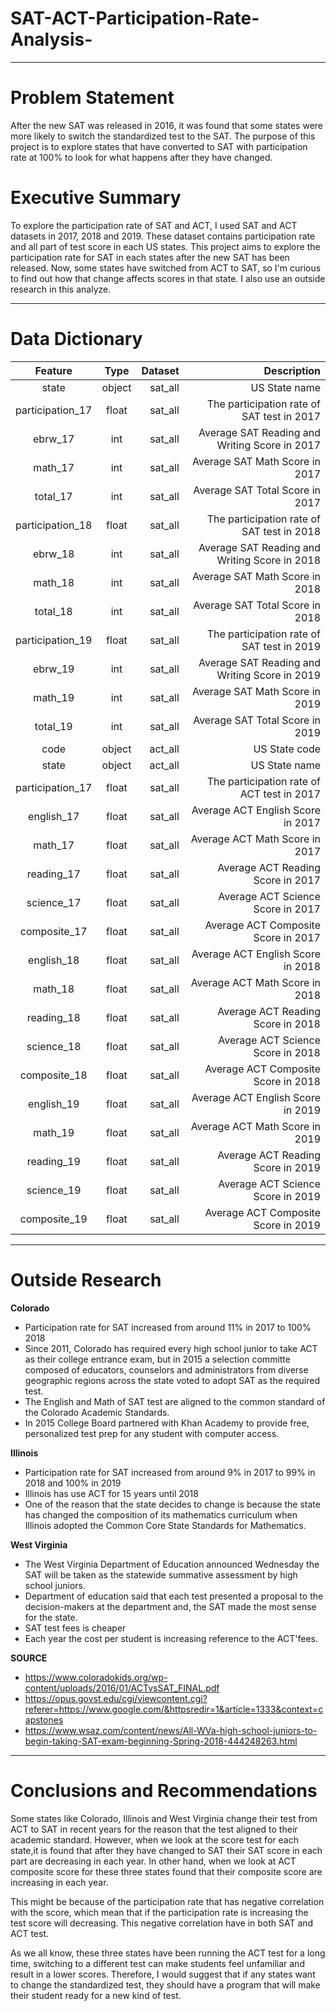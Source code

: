 # SAT-ACT-Participation-Rate-Analysis-
-----------------------------------------
# Problem Statement

After the new SAT was released in 2016, it was found that some states were more likely to switch the standardized test to the SAT. The purpose of this project is to explore states that have converted to SAT with participation rate at 100% to look for what happens after they have changed.

# Executive Summary

To explore the participation rate of SAT and ACT, I used SAT and ACT datasets in 2017, 2018 and 2019. These dataset contains participation rate and all part of test score  in each US states. This project aims to explore the participation rate for SAT in each states after the new SAT has been released. Now, some states have switched from ACT to SAT, so I'm curious to find out how that change affects scores in that state. I also use an outside research in this analyze.

-----------------------------------------
# Data Dictionary

| Feature           | Type         | Dataset           | Description                                |
| :---------------: | :----------: | ----------------: | -----------------------------------------: |
|state             | object       | sat_all           | US State name                              |
|participation_17  | float        | sat_all           | The participation rate of SAT test in 2017 |
|ebrw_17           | int          | sat_all           |Average SAT Reading and Writing Score in 2017  |
|math_17           | int          | sat_all           |Average SAT Math Score in 2017              |
|total_17          | int          | sat_all           |Average SAT Total Score in 2017             |
|participation_18  | float        | sat_all           | The participation rate of SAT test in 2018 |
|ebrw_18           | int          | sat_all           |Average SAT Reading and Writing Score in 2018 |
|math_18           | int          | sat_all           |Average SAT Math Score in 2018              |
|total_18          | int          | sat_all           |Average SAT Total Score in 2018             |
|participation_19  | float        | sat_all           | The participation rate of SAT test in 2019 |
|ebrw_19           | int          | sat_all           |Average SAT Reading and Writing Score in 2019 |
|math_19           | int          | sat_all           |Average SAT Math Score in 2019              |
|total_19          | int          | sat_all           |Average SAT Total Score in 2019             |
|code              | object       | act_all           | US State code                              |
|state             | object       | act_all           | US State name                              |
|participation_17  | float        | sat_all           | The participation rate of ACT test in 2017 |
|english_17        | float        | sat_all           |Average ACT English Score in 2017           |
|math_17           | float        | sat_all           |Average ACT Math Score in 2017              |
|reading_17        | float        | sat_all           |Average ACT Reading Score in 2017           |
|science_17        | float        | sat_all           |Average ACT Science Score in 2017           |
|composite_17      | float        | sat_all           |Average ACT Composite Score in 2017         |
|english_18        | float        | sat_all           |Average ACT English Score in 2018           |
|math_18           | float        | sat_all           |Average ACT Math Score in 2018              |
|reading_18        | float        | sat_all           |Average ACT Reading Score in 2018           |
|science_18        | float        | sat_all           |Average ACT Science Score in 2018           |
|composite_18      | float        | sat_all           |Average ACT Composite Score in 2018         |
|english_19        | float        | sat_all           |Average ACT English Score in 2019           |
|math_19           | float        | sat_all           |Average ACT Math Score in 2019              |
|reading_19        | float        | sat_all           |Average ACT Reading Score in 2019           |
|science_19        | float        | sat_all           |Average ACT Science Score in 2019           |
|composite_19      | float        | sat_all           |Average ACT Composite Score in 2019         |

-----------------------------------------------------------------------------------------------------
# Outside Research

**Colorado**
   
- Participation rate for SAT increased from around 11% in 2017 to 100% 2018
- Since 2011, Colorado has required every high school junior to take ACT as their college entrance exam, but in 2015 a      selection committe composed of educators, counselors and administrators from diverse geographic regions across the state voted to adopt SAT as the required test.
- The English and Math of SAT test are aligned to the common standard of the Colorado Academic Standards.
- In 2015 College Board partnered with Khan Academy to provide free, personalized test prep for any student with computer access.

**Illinois**

- Participation rate for SAT increased from around 9% in 2017 to 99% in 2018 and 100% in 2019
- Illinois has use ACT for 15 years until 2018
- One of the reason that the state decides to change is because the state has changed the composition of its mathematics curriculum when Illinois adopted the Common Core State Standards for Mathematics.

**West Virginia**

- The West Virginia Department of Education announced Wednesday the SAT will be taken as the statewide summative assessment by high school juniors.
- Department of education said that each test presented a proposal to the decision-makers at the department and, the SAT made the most sense for the state.
- SAT test fees is cheaper
- Each year the cost per student is increasing reference to the ACT'fees.

**SOURCE**
- https://www.coloradokids.org/wp-content/uploads/2016/01/ACTvsSAT_FINAL.pdf
- https://opus.govst.edu/cgi/viewcontent.cgi?referer=https://www.google.com/&httpsredir=1&article=1333&context=capstones
- https://www.wsaz.com/content/news/All-WVa-high-school-juniors-to-begin-taking-SAT-exam-beginning-Spring-2018-444248263.html

----------------------------------------------------------------------------------------------------------------------------------------------------------
# Conclusions and Recommendations

Some states like Colorado, Illinois and West Virginia change their test from ACT to SAT in recent years for the reason that the test aligned to their academic standard. However, when we look at the score test for each state,it is found that after they have changed to SAT their SAT score in each part are decreasing in each year. In other hand, when we look at ACT composite score for these three states found that their composite score are increasing in each year.

This might be because of the participation rate that has negative correlation with the score, which mean that if the participation rate is increasing the test score will decreasing. This negative correlation have in both SAT and ACT test.

As we all know, these three states have been running the ACT test for a long time, switching to a different test can make students feel unfamiliar and result in a lower scores. Therefore, I would suggest that if any states want to change the standardized test, they should have a program that will make their student ready for a new kind of test.

